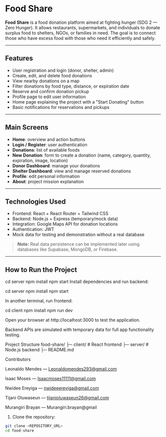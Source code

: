 # Food Share

**Food Share** is a food donation platform aimed at fighting hunger (SDG 2 — Zero Hunger). It allows restaurants, supermarkets, and individuals to donate surplus food to shelters, NGOs, or families in need. The goal is to connect those who have excess food with those who need it efficiently and safely.

---

## Features

- User registration and login (donor, shelter, admin)
- Create, edit, and delete food donations
- View nearby donations on a map
- Filter donations by food type, distance, or expiration date
- Reserve and confirm donation pickup
- Profile page to edit user information
- Home page explaining the project with a "Start Donating" button
- Basic notifications for reservations and pickups

---

## Main Screens

- **Home**: overview and action buttons  
- **Login / Register**: user authentication  
- **Donations**: list of available foods  
- **New Donation**: form to create a donation (name, category, quantity, expiration, image, location)  
- **Donor Dashboard**: manage your donations  
- **Shelter Dashboard**: view and manage reserved donations  
- **Profile**: edit personal information  
- **About**: project mission explanation  

---

## Technologies Used

- Frontend: React + React Router + Tailwind CSS  
- Backend: Node.js + Express (temporary/mock data)  
- Integration: Google Maps API for donation locations  
- Authentication: JWT  
- Mock data for testing and demonstration without a real database  

> **Note:** Real data persistence can be implemented later using databases like Supabase, MongoDB, or Firebase.

---

## How to Run the Project
cd server
npm install
npm start
Install dependencies and run backend:

cd server
npm install
npm start


In another terminal, run frontend:

cd client
npm install
npm run dev


Open your browser at http://localhost:3000 to test the application.

Backend APIs are simulated with temporary data for full app functionality testing.

Project Structure
food-share/
├─ client/          # React frontend
├─ server/          # Node.js backend
├─ README.md

Contributors

Leonaldo Mendes — Leonaldomendes293@gmail.com

Isaac Moses — Isaacmoses11111@gmail.com

Nwidee Ereyiga — nwideeereyiga@gmail.com

Tijani Oluwaseun — tijanioluwaseun26@gmail.com

Murangiri Brayan — Murangiri.brayan@gmail

1. Clone the repository:

```bash
git clone <REPOSITORY_URL>
cd food-share
